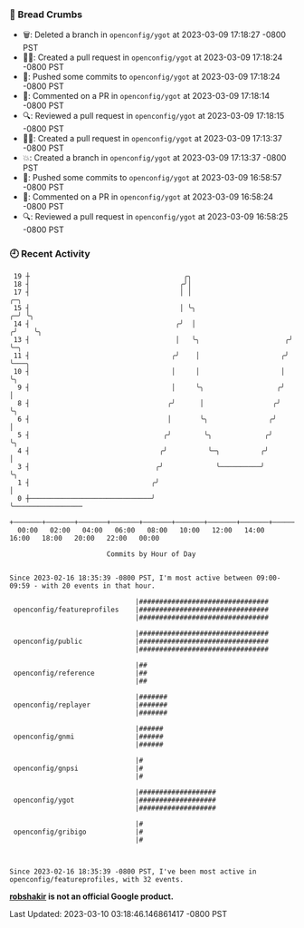 ### 🍞 Bread Crumbs

 * 🗑: Deleted a branch in `openconfig/ygot` at 2023-03-09 17:18:27 -0800 PST
 * ✍🏼: Created a pull request in `openconfig/ygot` at 2023-03-09 17:18:24 -0800 PST
 * 🚢: Pushed some commits to `openconfig/ygot` at 2023-03-09 17:18:24 -0800 PST
 * 💬: Commented on a PR in  `openconfig/ygot` at 2023-03-09 17:18:14 -0800 PST
 * 🔍: Reviewed a pull request in  `openconfig/ygot` at 2023-03-09 17:18:15 -0800 PST
 * ✍🏼: Created a pull request in `openconfig/ygot` at 2023-03-09 17:13:37 -0800 PST
 * 💥: Created a branch in `openconfig/ygot` at 2023-03-09 17:13:37 -0800 PST
 * 🚢: Pushed some commits to `openconfig/ygot` at 2023-03-09 16:58:57 -0800 PST
 * 💬: Commented on a PR in  `openconfig/ygot` at 2023-03-09 16:58:24 -0800 PST
 * 🔍: Reviewed a pull request in  `openconfig/ygot` at 2023-03-09 16:58:25 -0800 PST

### 🕘 Recent Activity
```
 19 ┼                                      ╭╮
 18 ┤                                     ╭╯│
 17 ┤                                     │ │                           ╭─╮
 15 ┤                                     │ ╰╮                        ╭─╯ ╰╮
 14 ┤                                    ╭╯  │                       ╭╯    ╰╮
 13 ┤                                    │   ╰╮                     ╭╯      ╰─╮
 11 ┤                                   ╭╯    │                    ╭╯         ╰───╮
 10 ┤                                   │     │                    │              ╰╮
  9 ┤                                   │     ╰╮                  ╭╯               │
  8 ┤                                  ╭╯      │                 ╭╯                ╰╮
  6 ┤                                  │       ╰╮               ╭╯                  │
  5 ┤                                 ╭╯        ╰╮             ╭╯                   ╰╮
  4 ┤                                ╭╯          ╰─╮          ╭╯                     │
  3 ┤                               ╭╯             ╰──────────╯                      ╰╮
  1 ┤                              ╭╯                                                 │
  0 ┼──────────────────────────────╯                                                  ╰─────────────────
    +───────+───────+───────+───────+───────+───────+───────+───────+───────+───────+───────+───────+────
  00:00   02:00   04:00   06:00   08:00   10:00   12:00   14:00   16:00   18:00   20:00   22:00   00:00   

						Commits by Hour of Day


Since 2023-02-16 18:35:39 -0800 PST, I'm most active between 09:00-09:59 - with 20 events in that hour.

```



```
                               |################################
 openconfig/featureprofiles    |################################
                               |################################

                               |################################
 openconfig/public             |################################
                               |################################

                               |##
 openconfig/reference          |##
                               |##

                               |#######
 openconfig/replayer           |#######
                               |#######

                               |######
 openconfig/gnmi               |######
                               |######

                               |#
 openconfig/gnpsi              |#
                               |#

                               |###################
 openconfig/ygot               |###################
                               |###################

                               |#
 openconfig/gribigo            |#
                               |#



Since 2023-02-16 18:35:39 -0800 PST, I've been most active in openconfig/featureprofiles, with 32 events.

```
**[robshakir](mailto:robjs@google.com) is not an official Google product.**  


Last Updated: 2023-03-10 03:18:46.146861417 -0800 PST
